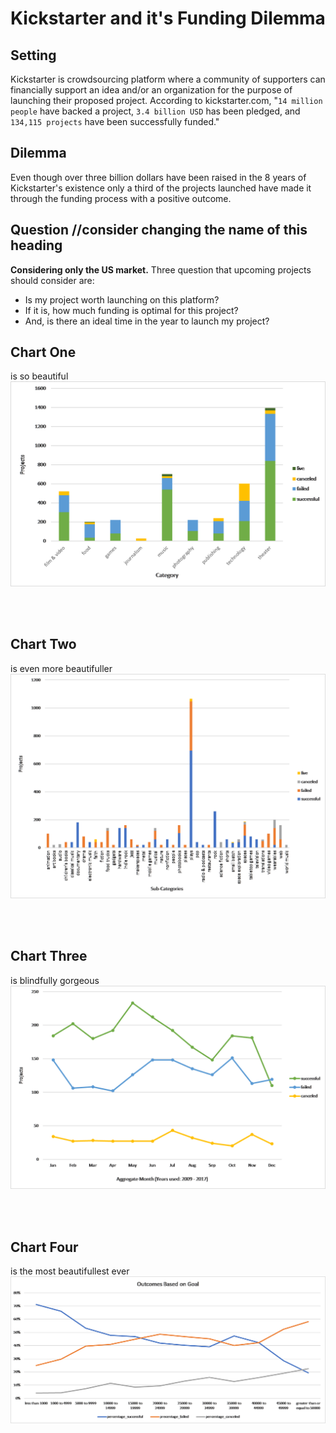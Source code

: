 # Kickstarter and it's Funding Dilemma

## Setting
Kickstarter is crowdsourcing platform where a community of supporters can financially support an idea and/or an organization for the purpose of launching their proposed project. According to kickstarter.com, "`14 million people` have backed a project, `3.4 billion USD` has been pledged, and `134,115 projects` have been successfully funded."

## Dilemma
Even though over three billion dollars have been raised in the 8 years of Kickstarter's existence only a third of the projects launched have made it through the funding process with a positive outcome.

## Question //consider changing the name of this heading
<strong>Considering only the US market.</strong> Three question that upcoming projects should consider are:
* Is my project worth launching on this platform?
* If it is, how much funding is optimal for this project?
* And, is there an ideal time in the year to launch my project?


## Chart One
is so beautiful
</br>
![bar chart](charts/chart_1.png)
<!-- <img src="charts/chart_1.png" width="700" height="400"> -->
</br></br>
## Chart Two
is even more beautifuller
![bar chart 2](charts/chart_2.png)
<!-- <img src="charts/chart_2.png" width="900" height="600"> -->
</br></br>
## Chart Three
is blindfully gorgeous
![bar chart 3](charts/chart_3.png "Cool Chart")
<!-- <img src="charts/chart_3.png" width="900" height="550"> -->
</br></br>
## Chart Four
is the most beautifullest ever
![line graph](charts/chart_4.png "Fun line")
<!-- <img src="charts/chart_4.png" width="900" height="450"> -->
